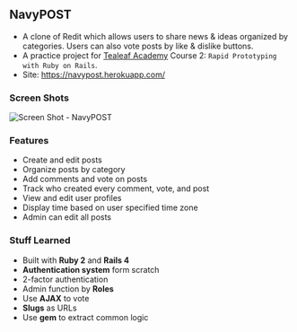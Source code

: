 ## NavyPOST

* A clone of Redit which allows users to share news & ideas organized by categories. Users can also vote posts by like & dislike buttons.
* A practice project for [Tealeaf Academy](https://launchschool.com/courses) Course 2: `Rapid Prototyping with Ruby on Rails`.
* Site: https://navypost.herokuapp.com/

### Screen Shots

![Screen Shot - NavyPOST](https://lh3.googleusercontent.com/UQJ5LXD1CFmW7i4mSlpYNAIsL9Kjv1fuJPiNaXSIoJl9Nh2uEIJDt-9K5mbQYkjNdFNfGHL4eCffK6TBfLcVwPybam3hxyc5f2qmfym52-3fVDBWndUUeIkJjBlncZY1IZ95iiCc0t06LIEggIcj6kmtE3CFNzVPn6TvOc2iTXUFAotJM6Rit3KmDdJhlH3jaDI4BwV_3cFXR17SAwhGUaLZpUaHvYRiaIDIWmvz3tc1J-PYpSYdQFjKIjXL7FYKPr4KKT03HHXys0gNs-pOPfmaPg6NtK1m6XKiXP8IIJ_QuVYXFY6y_QUfoU5kaivoYwcewt_l7res3N6rS4U11wvvrzDxwOir9jT-pKd49So0Kwbl_fRPa_rpQxgpAOXSNhqmU3rfxsjz4F5fLYzVbVe3qp31krjYnWsUPHSFFMaEHstZw81Y-cea3geoAGOgk5D6Ni6Czq-eQAkTxfDoqFQ-OLid9hmWvyTzGDOkTELcsz8RftvIDOMcR1bYgQhzlqrZMiraeO_lG44YU3_ieuaXo8ogwSD1R-2km9Iow84qMHnFHFfxC_wHFnjJqovnEwDwQw=w922-h599-no)

### Features

* Create and edit posts
* Organize posts by category
* Add comments and vote on posts
* Track who created every comment, vote, and post
* View and edit user profiles
* Display time based on user specified time zone
* Admin can edit all posts

### Stuff Learned

* Built with **Ruby 2** and **Rails 4**
* **Authentication system** form scratch
* 2-factor authentication
* Admin function by **Roles**
* Use **AJAX** to vote
* **Slugs** as URLs
* Use **gem** to extract common logic